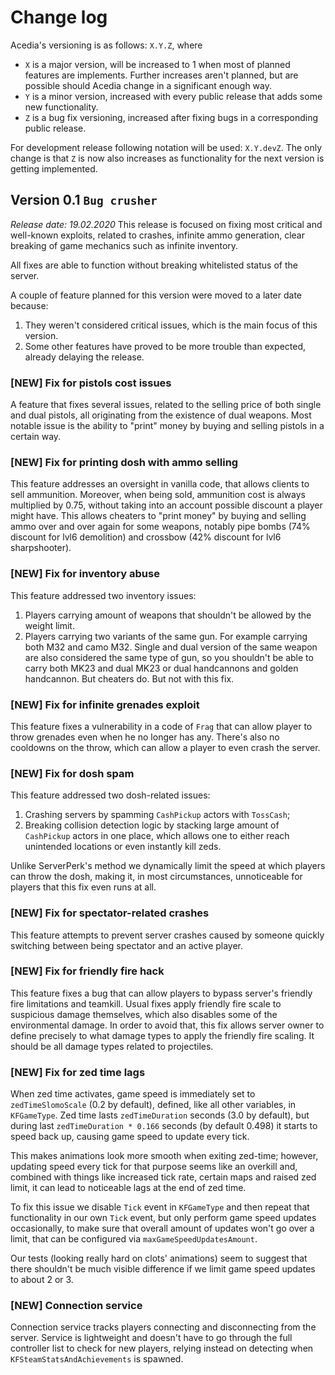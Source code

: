 # Change log

Acedia's versioning is as follows: `X.Y.Z`, where

* `X` is a major version, will be increased to 1 when most of planned features are implements. Further increases aren't planned, but are possible should Acedia change in a significant enough way.
* `Y` is a minor version, increased with every public release that adds some new functionality.
* `Z` is a bug fix versioning, increased after fixing bugs in a corresponding public release.

For development release following notation will be used: `X.Y.devZ`. The only change is that `Z` is now also increases as functionality for the next version is getting implemented.

## Version 0.1 `Bug crusher`

*Release date: 19.02.2020*
This release is focused on fixing most critical and well-known exploits, related to crashes, infinite ammo generation, clear breaking of game mechanics such as infinite inventory.

All fixes are able to function without breaking whitelisted status of the server.

A couple of feature planned for this version were moved to a later date because:

1. They weren't considered critical issues, which is the main focus of this version.
2. Some other features have proved to be more trouble than expected, already delaying the release.

### [NEW] Fix for pistols cost issues

A feature that fixes several issues, related to the selling price of both single and dual pistols, all originating from the existence of dual weapons. Most notable issue is the ability to "print" money by buying and selling pistols in a certain way.

### [NEW] Fix for printing dosh with ammo selling

This feature addresses an oversight in vanilla code, that allows clients to sell ammunition. Moreover, when being sold, ammunition cost is always multiplied by 0.75, without taking into an account possible discount a player might have. This allows cheaters to "print money" by buying and selling ammo over and over again for some weapons, notably pipe bombs (74% discount for lvl6 demolition) and crossbow (42% discount for lvl6 sharpshooter).

### [NEW] Fix for inventory abuse

This feature addressed two inventory issues:

1. Players carrying amount of weapons that shouldn't be allowed by the weight limit.
2. Players carrying two variants of the same gun. For example carrying both M32 and camo M32. Single and dual version of the same weapon are also considered the same type of gun, so you shouldn't be able to carry both MK23 and dual MK23 or dual handcannons and golden handcannon. But cheaters do. But not with this fix.

### [NEW] Fix for infinite grenades exploit

This feature fixes a vulnerability in a code of `Frag` that can allow player to throw grenades even when he no longer has any. There's also no cooldowns on the throw, which can allow a player to even crash the server.

### [NEW] Fix for dosh spam

This feature addressed two dosh-related issues:

1. Crashing servers by spamming `CashPickup` actors with `TossCash`;
2. Breaking collision detection logic by stacking large amount of `CashPickup` actors in one place, which allows one to either reach unintended locations or even instantly kill zeds.

Unlike ServerPerk's method we dynamically limit the speed at which players can throw the dosh, making it, in most circumstances, unnoticeable for players that this fix even runs at all.

### [NEW] Fix for spectator-related crashes

This feature attempts to prevent server crashes caused by someone quickly switching between being spectator and an active player.

### [NEW] Fix for friendly fire hack

This feature fixes a bug that can allow players to bypass server's friendly fire limitations and teamkill. Usual fixes apply friendly fire scale to suspicious damage themselves, which also disables some of the environmental damage. In order to avoid that, this fix allows server owner to define precisely to what damage types to apply the friendly fire scaling. It should be all damage types related to projectiles.

### [NEW] Fix for zed time lags

When zed time activates, game speed is immediately set to `zedTimeSlomoScale` (0.2 by default), defined, like all other variables, in `KFGameType`. Zed time lasts `zedTimeDuration` seconds (3.0 by default), but during last `zedTimeDuration * 0.166` seconds (by default 0.498) it starts to speed back up, causing game speed to update every tick.

This makes animations look more smooth when exiting zed-time; however, updating speed every tick for that purpose seems like an overkill and, combined with things like increased tick rate, certain maps and raised zed limit, it can lead to noticeable lags at the end of zed time.

To fix this issue we disable `Tick` event in `KFGameType` and then repeat that functionality in our own `Tick` event, but only perform game speed updates occasionally, to make sure that overall amount of updates won't go over a limit, that can be configured via `maxGameSpeedUpdatesAmount`.

Our tests (looking really hard on clots' animations) seem to suggest that there shouldn't be much visible difference if we limit game speed updates to about 2 or 3.

### [NEW] Connection service

Connection service tracks players connecting and disconnecting from the server. Service is lightweight and doesn't have to go through the full controller list to check for new players, relying instead on detecting when `KFSteamStatsAndAchievements` is spawned.
